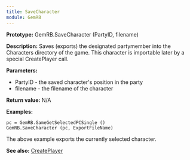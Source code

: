 ```yaml
---
title: SaveCharacter
module: GemRB
---
```


**Prototype:** GemRB.SaveCharacter (PartyID, filename)

**Description:** Saves (exports) the designated partymember into the Characters 
directory of the game. This character is importable later by a special 
CreatePlayer call.

**Parameters:**
  * PartyID  - the saved character's position in the party
  * filename - the filename of the character

**Return value:** N/A

**Examples:** 

    pc = GemRB.GameGetSelectedPCSingle ()
    GemRB.SaveCharacter (pc, ExportFileName)

The above example exports the currently selected character.

**See also:** [CreatePlayer](CreatePlayer.md)
